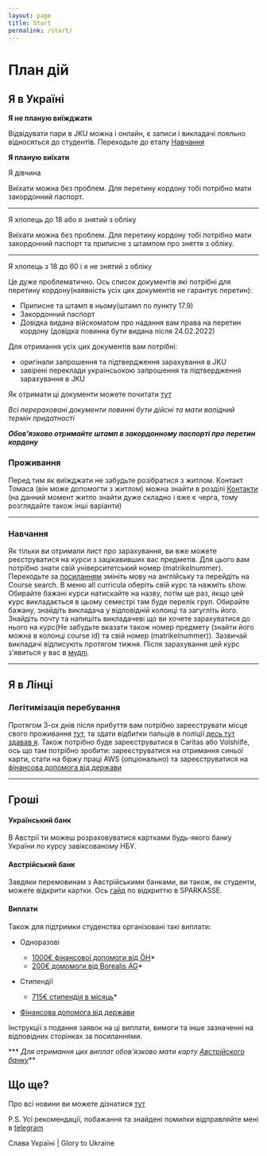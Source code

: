 ```yaml
---
layout: page
title: Start
permalink: /start/
---
```


# План дій
## Я в Україні
 
**Я не планую виїжджати**

Відвідувати пари в JKU можна і онлайн, є записи і викладачі лояльно відносяться до студентів.
Переходьте до етапу [Навчання](#навчання)


**Я планую виїхати**


Я дівчина

Виїхати можна без проблем. Для перетину кордону тобі потрібно мати закордонний паспорт.

---

Я хлопець до 18 або я знятий з обліку

Виїхати можна без проблем. Для перетину кордону тобі потрібно мати закордонний паспорт та приписне з штампом про зняття з обліку.

---

Я хлопець з 18 до 60 і я не знятий з обліку

Це дуже проблематично. Ось список документів які потрібні для перетину кордону(наявність усіх цих документів не гарантує перетин):
+ Приписне та штамп в ньому(штамп по пункту 17.9)
+ Закордонний паспорт
+ Довідка видана війскоматом про надання вам права на перетин кордону (довідка повинна бути видана після 24.02.2022)

Для отримання усіх цих документів вам потрібні:
+ оригінали запрошення та підтвердження зарахування в JKU
+ завірені переклади українсьокою запрошення та підтвердження зарахування в JKU

Як отримати ці документи можете почитати [тут](http//google.com)

*Всі перераховані документи повинні бути дійсні та мати валідний термін придатності*

***Обов'язково отримайте штамп в закордонному паспорті про перетин кордону***

### Проживання 

Перед тим як виїжджати не забудьте розібратися з житлом. Контакт Томаса (він може допомогти з житлом) можна знайти в 
розділі [Контакти](contacts.md) (на данний момент житло знайти дуже складно і вже є черга, тому розглядайте також інші 
варіанти)

---

### Навчання 
Як тільки ви отримали лист про зарахування, ви вже можете реєструватися на курси з зацікавивших вас предметів. Для 
цього вам потрібно знати свій університетський номер (matrikelnummer). 
Переходьте за [посиланням](https://www.kusss.jku.at/kusss/index.action) змініть мову на англійську та перейдіть на 
Course search. В меню аll curricula оберіть свій 
курс та нажміть show. Обирайте бажані курси натискайте на назву, потім ще раз, якщо цей курс викладається в цьому 
семестрі там буде перелік груп. Обирайте бажану, знайдіть викладача у відповідній колонці та загугліть його. Знайдіть 
почту та напишіть викладачеві що ви хочете зарахуватися до нього на курс(Не забудьте вказати також номер предмету
(знайти його можна в колонці course id) та свій номер (matrikelnummer)). Зазвичай викладачі відписують протягом тижня. 
Після зарахування цей курс з'явиться у вас в [мудлі](https://moodle.jku.at/jku/). 

---
## Я в Лінці
### Легітимізація перебування
Протягом 3-ох днів після прибуття вам потрібно зареєструвати місце свого проживання 
[тут](https://maps.app.goo.gl/P8HptmHRN9DXyY4v9), та здати відбитки пальців в 
поліції [десь тут здавав я](https://maps.app.goo.gl/WDWG8tYUEtwA8Z4e7). Також потрібно буде зареєструватися в Caritas 
або Volshilfe, ось що там потрібно зробити: зареєструватися на отримання синьої карти, стати на біржу праці AWS
(опціонально) та зареєструватися на [фінансова допомога від держави]({{site.baseurl}}/support)

---

## Гроші

#### Український банк
В Австрії ти можеш розраховуватися картками будь-якого банку України по курсу завіксованому НБУ.

#### Австрійський банк
Завдяки перемовинам з Австрійськими банками, ви також, як студенти, можете відкрити картки. 
Ось [гайд](/data/AUSS.banking.pdf) по відкриттю в SPARKASSE.

#### Виплати
Також для підтримки студенства організовані такі виплати:
+ Одноразові
    + [1000€ фінансової допомоги від ÖH](https://www.oeh.ac.at/soforthilfe)*
    + [200€ домомоги від Borealis AG](data/200.pdf)*

+ Стипендії 
    + [715€ стипендія в місяць](/data/Schoolarship.pdf)*

+ [Фінансова допомога від держави]({{site.baseurl}}/support)

Інструкції з подання заявок на ці виплати, вимоги та інше зазначенні на відповідних сторінках за посиланнями. 

*** *Для отримання цих виплат обов'язково мати карту [Австрійского банку](#австрійський-банк)***

## Що ще?
Про всі новини ви можете дізнатися [тут]({{site.baseurl}}/) 

P.S. Усі рекомендації, побажання та знайдені помилки відправляйте мені в [telegram](https://t.me/uss_1701)

Слава Україні | Glory to Ukraine 
